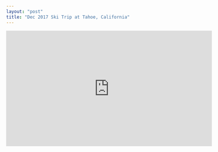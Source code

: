 ```yaml
---
layout: "post"
title: "Dec 2017 Ski Trip at Tahoe, California"
---
```

<iframe width="560" height="315" src="https://www.youtube.com/embed/IPBJ25yewyM" frameborder="0" gesture="media" allow="encrypted-media" allowfullscreen></iframe>
